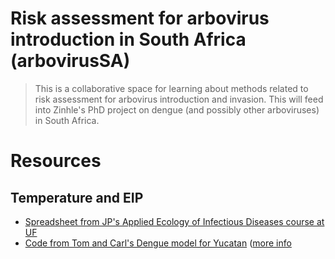 # Risk assessment for arbovirus introduction in South Africa (arbovirusSA)

> This is a collaborative space for learning about methods related to risk assessment for arbovirus introduction and invasion. This will feed into Zinhle's PhD project on dengue (and possibly other arboviruses) in South Africa.

# Resources

## Temperature and EIP

- [Spreadsheet from JP's Applied Ecology of Infectious Diseases course at UF](https://docs.google.com/spreadsheets/d/1GAkjD98BEj8xFs6r4E5wYd2pz3dRVpyj2QrKVcc-XmU/edit?usp=sharing)
- [Code from Tom and Carl's Dengue model for Yucatan](https://github.com/tjhladish/dengue/blob/master/raw_data/weather/calculate_daily_eip.R) ([more info](https://journals.plos.org/plosntds/article/file?id=10.1371/journal.pntd.0004661.s001&type=supplementary)
